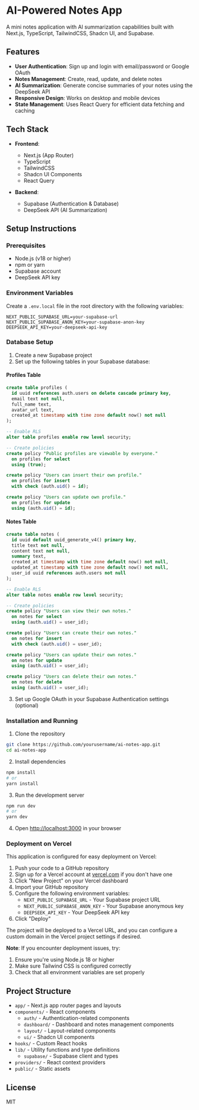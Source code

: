 # AI-Powered Notes App

A mini notes application with AI summarization capabilities built with Next.js, TypeScript, TailwindCSS, Shadcn UI, and Supabase.

## Features

- **User Authentication**: Sign up and login with email/password or Google OAuth
- **Notes Management**: Create, read, update, and delete notes
- **AI Summarization**: Generate concise summaries of your notes using the DeepSeek API
- **Responsive Design**: Works on desktop and mobile devices
- **State Management**: Uses React Query for efficient data fetching and caching

## Tech Stack

- **Frontend**:
  - Next.js (App Router)
  - TypeScript
  - TailwindCSS
  - Shadcn UI Components
  - React Query

- **Backend**:
  - Supabase (Authentication & Database)
  - DeepSeek API (AI Summarization)

## Setup Instructions

### Prerequisites

- Node.js (v18 or higher)
- npm or yarn
- Supabase account
- DeepSeek API key

### Environment Variables

Create a `.env.local` file in the root directory with the following variables:

```
NEXT_PUBLIC_SUPABASE_URL=your-supabase-url
NEXT_PUBLIC_SUPABASE_ANON_KEY=your-supabase-anon-key
DEEPSEEK_API_KEY=your-deepseek-api-key
```

### Database Setup

1. Create a new Supabase project
2. Set up the following tables in your Supabase database:

#### Profiles Table
```sql
create table profiles (
  id uuid references auth.users on delete cascade primary key,
  email text not null,
  full_name text,
  avatar_url text,
  created_at timestamp with time zone default now() not null
);

-- Enable RLS
alter table profiles enable row level security;

-- Create policies
create policy "Public profiles are viewable by everyone."
  on profiles for select
  using (true);

create policy "Users can insert their own profile."
  on profiles for insert
  with check (auth.uid() = id);

create policy "Users can update own profile."
  on profiles for update
  using (auth.uid() = id);
```

#### Notes Table
```sql
create table notes (
  id uuid default uuid_generate_v4() primary key,
  title text not null,
  content text not null,
  summary text,
  created_at timestamp with time zone default now() not null,
  updated_at timestamp with time zone default now() not null,
  user_id uuid references auth.users not null
);

-- Enable RLS
alter table notes enable row level security;

-- Create policies
create policy "Users can view their own notes."
  on notes for select
  using (auth.uid() = user_id);

create policy "Users can create their own notes."
  on notes for insert
  with check (auth.uid() = user_id);

create policy "Users can update their own notes."
  on notes for update
  using (auth.uid() = user_id);

create policy "Users can delete their own notes."
  on notes for delete
  using (auth.uid() = user_id);
```

3. Set up Google OAuth in your Supabase Authentication settings (optional)

### Installation and Running

1. Clone the repository
```bash
git clone https://github.com/yourusername/ai-notes-app.git
cd ai-notes-app
```

2. Install dependencies
```bash
npm install
# or
yarn install
```

3. Run the development server
```bash
npm run dev
# or
yarn dev
```

4. Open [http://localhost:3000](http://localhost:3000) in your browser

### Deployment on Vercel

This application is configured for easy deployment on Vercel:

1. Push your code to a GitHub repository
2. Sign up for a Vercel account at [vercel.com](https://vercel.com) if you don't have one
3. Click "New Project" on your Vercel dashboard
4. Import your GitHub repository
5. Configure the following environment variables:
   - `NEXT_PUBLIC_SUPABASE_URL` - Your Supabase project URL
   - `NEXT_PUBLIC_SUPABASE_ANON_KEY` - Your Supabase anonymous key
   - `DEEPSEEK_API_KEY` - Your DeepSeek API key
6. Click "Deploy"

The project will be deployed to a Vercel URL, and you can configure a custom domain in the Vercel project settings if desired.

**Note**: If you encounter deployment issues, try:
1. Ensure you're using Node.js 18 or higher
2. Make sure Tailwind CSS is configured correctly
3. Check that all environment variables are set properly

## Project Structure

- `app/` - Next.js app router pages and layouts
- `components/` - React components
  - `auth/` - Authentication-related components
  - `dashboard/` - Dashboard and notes management components
  - `layout/` - Layout-related components
  - `ui/` - Shadcn UI components
- `hooks/` - Custom React hooks
- `lib/` - Utility functions and type definitions
  - `supabase/` - Supabase client and types
- `providers/` - React context providers
- `public/` - Static assets

## License

MIT